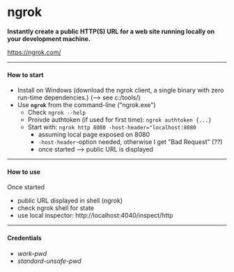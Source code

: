 # ngrok 

**Instantly create a public HTTP(S) URL for a web site running locally on your development machine.**

https://ngrok.com/


---
#### How to start
- Install on Windows (download the ngrok client, a single binary with zero run-time dependencies.) (--> see c:/tools/)
- Use **````ngrok````** from the command-line ("ngrok.exe") 
  - Check ````ngrok --help```` 
  - Proivde authtoken (if used for first time): ````ngrok authtoken {...}````
  - Start with: ````ngrok http 8080 -host-header="localhost:8080````
    - assuming local page exposed on 8080
    - ````-host-header````-option needed, otherwise I get "Bad Request" (??)
    - once started --> public URL is displayed

---
#### How to use
Once started
- public URL displayed in shell (ngrok)
- check ngrok shell for state
- use local inspector: http://localhost:4040/inspect/http

---
#### Credentials
- *work-pwd*
- *standard-unsafe-pwd*
